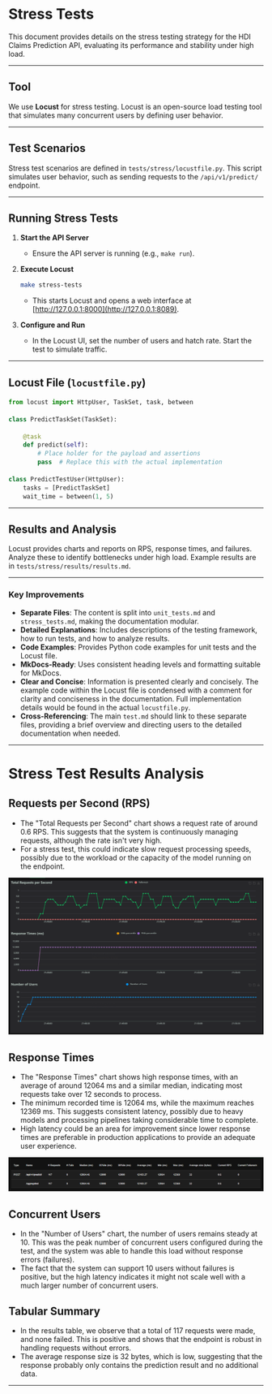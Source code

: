 # Stress Tests

This document provides details on the stress testing strategy for the HDI Claims Prediction API, evaluating its performance and stability under high load.

---

## Tool

We use **Locust** for stress testing. Locust is an open-source load testing tool that simulates many concurrent users by defining user behavior.

---

## Test Scenarios

Stress test scenarios are defined in `tests/stress/locustfile.py`. This script simulates user behavior, such as sending requests to the `/api/v1/predict/` endpoint.

---

## Running Stress Tests

1. **Start the API Server**
    - Ensure the API server is running (e.g., `make run`).

2. **Execute Locust**
    ```bash
    make stress-tests
    ```
    - This starts Locust and opens a web interface at [http://127.0.0.1:8000](http://127.0.0.1:8089).

3. **Configure and Run**
    - In the Locust UI, set the number of users and hatch rate. Start the test to simulate traffic.

---

## Locust File (`locustfile.py`)

```python
from locust import HttpUser, TaskSet, task, between

class PredictTaskSet(TaskSet):

    @task
    def predict(self):
        # Place holder for the payload and assertions
        pass  # Replace this with the actual implementation

class PredictTestUser(HttpUser):
    tasks = [PredictTaskSet]
    wait_time = between(1, 5)
```
---

## Results and Analysis

Locust provides charts and reports on RPS, response times, and failures. Analyze these to identify bottlenecks under high load. Example results are in `tests/stress/results/results.md`.

---

### Key Improvements

- **Separate Files**: The content is split into `unit_tests.md` and `stress_tests.md`, making the documentation modular.
- **Detailed Explanations**: Includes descriptions of the testing framework, how to run tests, and how to analyze results.
- **Code Examples**: Provides Python code examples for unit tests and the Locust file.
- **MkDocs-Ready**: Uses consistent heading levels and formatting suitable for MkDocs.
- **Clear and Concise**: Information is presented clearly and concisely. The example code within the Locust file is condensed with a comment for clarity and conciseness in the documentation. Full implementation details would be found in the actual `locustfile.py`.
- **Cross-Referencing**: The main `test.md` should link to these separate files, providing a brief overview and directing users to the detailed documentation when needed.

---

# Stress Test Results Analysis

## Requests per Second (RPS)

- The "Total Requests per Second" chart shows a request rate of around 0.6 RPS. This suggests that the system is continuously managing requests, although the rate isn't very high.
- For a stress test, this could indicate slow request processing speeds, possibly due to the workload or the capacity of the model running on the endpoint.

![Total Requests per Second](images/C1.png)

## Response Times

- The "Response Times" chart shows high response times, with an average of around 12064 ms and a similar median, indicating most requests take over 12 seconds to process.
- The minimum recorded time is 12064 ms, while the maximum reaches 12369 ms. This suggests consistent latency, possibly due to heavy models and processing pipelines taking considerable time to complete.
- High latency could be an area for improvement since lower response times are preferable in production applications to provide an adequate user experience.

![Response Times](images/C2.png)

## Concurrent Users

- In the "Number of Users" chart, the number of users remains steady at 10. This was the peak number of concurrent users configured during the test, and the system was able to handle this load without response errors (failures).
- The fact that the system can support 10 users without failures is positive, but the high latency indicates it might not scale well with a much larger number of concurrent users.



## Tabular Summary

- In the results table, we observe that a total of 117 requests were made, and none failed. This is positive and shows that the endpoint is robust in handling requests without errors.
- The average response size is 32 bytes, which is low, suggesting that the response probably only contains the prediction result and no additional data.

---

